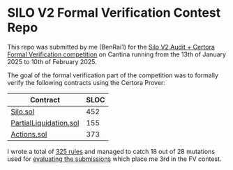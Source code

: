 # SILO V2 Formal Verification Contest Repo

This repo was submitted by me (BenRai1) for the [Silo V2 Audit + Certora Formal Verification competition](https://cantina.xyz/competitions/18f1e37b-9ac2-4ba9-b32e-50344500c1a7/leaderboard) on Cantina running from the 13th of January 2025 to 10th of February 2025.

The goal of the formal verification part of the competition was to formally verify the following contracts using the Certora Prover:

| Contract                                                                                                                                                      | SLOC |
| ------------------------------------------------------------------------------------------------------------------------------------------------------------- | ---- |
| [Silo.sol](https://github.com/BenRai1/silo-v2-cantina-fv/blob/main/silo-core/contracts/Silo.sol)                                                              | 452  |
| [PartialLiquidation.sol](https://github.com/BenRai1/silo-v2-cantina-fv/blob/main/silo-core/contracts/utils/hook-receivers/liquidation/PartialLiquidation.sol) | 155  |
| [Actions.sol](https://github.com/BenRai1/silo-v2-cantina-fv/blob/main/silo-core/contracts/lib/Actions.sol)                                                    | 373  |

I wrote a total of [325 rules](https://github.com/BenRai1/silo-v2-cantina-fv/tree/main/certora/specs) and managed to catch 18 out of 28 mutations used for [evaluating the submissions](https://docs.google.com/spreadsheets/d/1libTv86GVO0MKF9gl-4PRoVXPtp_6xEmss0HT0ZNIdo/edit?gid=1970712821#gid=1970712821) which place me 3rd in the FV contest.